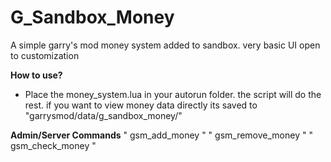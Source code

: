 # G_Sandbox_Money
A simple garry's mod money system added to sandbox. very basic UI open to customization

<b> How to use? </b>
 - Place the money_system.lua in your autorun folder. the script will do the rest. if you want to view money data directly its saved to "garrysmod/data/g_sandbox_money/"

<b>Admin/Server Commands</b>
" gsm_add_money <playername> <amount>"
" gsm_remove_money <playername> <amount>"
" gsm_check_money <playername>"
